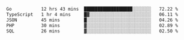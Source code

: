 <!--START_SECTION:waka-->

```txt
Go           12 hrs 43 mins  ██████████████████░░░░░░░   72.22 %
TypeScript   1 hr 4 mins     █▓░░░░░░░░░░░░░░░░░░░░░░░   06.11 %
JSON         45 mins         █░░░░░░░░░░░░░░░░░░░░░░░░   04.26 %
PHP          30 mins         ▓░░░░░░░░░░░░░░░░░░░░░░░░   02.89 %
SQL          26 mins         ▓░░░░░░░░░░░░░░░░░░░░░░░░   02.50 %
```

<!--END_SECTION:waka-->
